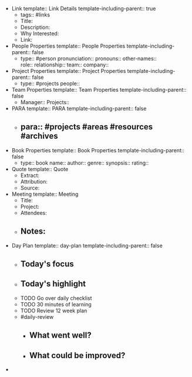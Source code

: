 - Link
  template:: Link Details
  template-including-parent:: true
	- tags:: #links
	- Title:
	- Description:
	- Why Interested:
	- Link:
- People Properties
  template:: People Properties
  template-including-parent:: false
	- type:: #person
	  pronunciation::
	  pronouns::
	  other-names::  
	  role:: 
	  relationship:: 
	  team:: 
	  company::
- Project Properties
  template:: Project Properties
  template-including-parent:: false
	- type:: #projects
	  people::
- Team Properties
  template:: Team Properties
  template-including-parent:: false
	- Manager:: 
	  Projects::
- PARA
  template:: PARA
  template-including-parent:: false
	- para:: #projects #areas #resources #archives
	  -
- Book Properties
  template:: Book Properties
  template-including-parent:: false
	- type:: book
	  name:: 
	  author:: 
	  genre:: 
	  synopsis:: 
	  rating::
- Quote
  template:: Quote
	- Extract:
	- Attribution:
	- Source:
- Meeting
  template:: Meeting
	- Title:
	- Project:
	- Attendees:
	- Notes:
		-
- Day Plan
  template:: day-plan
  template-including-parent:: false
	- Today's focus
		-
	- Today's highlight
		-
	- TODO Go over daily checklist
	- TODO 30 minutes of learning
	- TODO Review 12 week plan
	- #daily-review
		- What went well?
			-
		- What could be improved?
			-
-